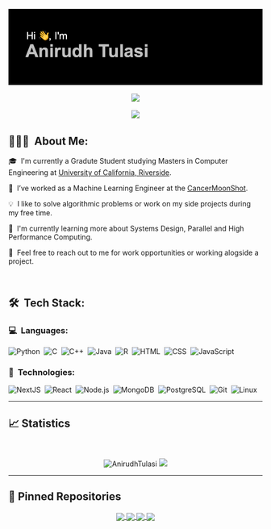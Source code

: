 <p align="center">
	<img src="header.png">
</p>

<p align="center">
	<a href="https://www.linkedin.com/in/anirudhtulasi/">
		<img src="https://img.shields.io/badge/LinkedIn-0077B5?style=for-the-badge&logo=linkedin&logoColor=white" />
	</a>
</p>

<p align="center">
	<img src="https://komarev.com/ghpvc/?username=anirudhtulasi&color=blueviolet&style=flat-square&label=Profile+Views" />
</p>

## 👨🏻‍💻 &nbsp;About Me:

<p>🎓 &nbsp;I'm currently a Gradute Student studying Masters in Computer Engineering at <a href = "https://www.ucr.edu">University of California, Riverside</a>.</p>
<p>🔭 &nbsp;I’ve worked as a Machine Learning Engineer at the <a href="http://www.cancermoonshot.in">CancerMoonShot</a>.</p>
<p>💡 &nbsp;I like to solve algorithmic problems or work on my side projects during my free time.</p>
<p>🌱 &nbsp;I'm currently learning more about Systems Design, Parallel and High Performance Computing.</p>
<p>💬 &nbsp;Feel free to reach out to me for work opportunities or working alogside a project.</p>
<!---<p>🧩 &nbsp;Please have a look at my <a href="https://drive.google.com/file/d/1kf_H6cOm7AcuRvEcbExztr9ie5qTGeiL/view?usp=sharing">Résumé</a> for more details about me.</p>--->

<br />

## 🛠 &nbsp;Tech Stack:

### 💻 &nbsp;Languages:

![Python](https://img.shields.io/badge/Python-14354C?style=for-the-badge&logo=python&logoColor=white)&nbsp;
![C](https://img.shields.io/badge/C-00599C?style=for-the-badge&logo=c&logoColor=white)&nbsp;
![C++](https://img.shields.io/badge/C%2B%2B-00599C?style=for-the-badge&logo=c%2B%2B&logoColor=white)&nbsp;
![Java](https://img.shields.io/badge/Java-ED8B00?style=for-the-badge&logo=java&logoColor=white)&nbsp;
![R](https://img.shields.io/badge/R-276DC3?style=for-the-badge&logo=r&logoColor=white)&nbsp;
![HTML](https://img.shields.io/badge/HTML-239120?style=for-the-badge&logo=html5&logoColor=white)&nbsp;
![CSS](https://img.shields.io/badge/CSS-239120?&style=for-the-badge&logo=css3&logoColor=white)&nbsp;
![JavaScript](https://img.shields.io/badge/JavaScript-F7DF1E?style=for-the-badge&logo=javascript&logoColor=black)&nbsp;

### 🚀 &nbsp;Technologies:

![NextJS](https://img.shields.io/badge/-NextJS-05122A?style=flat&logo=next.js)&nbsp;
![React](https://img.shields.io/badge/-React-05122A?style=flat&logo=react)&nbsp;
![Node.js](https://img.shields.io/badge/-Node.js-05122A?style=flat&logo=node.js)&nbsp;
![MongoDB](https://img.shields.io/badge/-MongoDB-05122A?style=flat&logo=mongodb)&nbsp;
![PostgreSQL](https://img.shields.io/badge/-PostgreSQL-05122A?style=flat&logo=postgresql)&nbsp;
![Git](https://img.shields.io/badge/-Git-05122A?style=flat&logo=git)&nbsp;
![Linux](https://img.shields.io/badge/-Linux-05122A?style=flat&logo=linux)&nbsp;

<hr />

## 📈 Statistics

<br/>
<p align="center">
  <img width="48%" src="https://github-readme-stats.vercel.app/api?username=AnirudhTulasi&count_private=true&theme=dark&show_icons=true" alt="AnirudhTulasi" />
  <img width="48%" src="https://github-readme-streak-stats.herokuapp.com/?user=AnirudhTulasi&hide_border=true&theme=dark&show_icons=true" />
</p>


<hr />

## 📕 Pinned Repositories

<p align="center">
	<a href="https://github.com/anirudhtulasi/TwiP">
		<img align="center" src="https://github-readme-stats.vercel.app/api/pin/?username=AnirudhTulasi&repo=TwiP&hide_border=true&theme=dark&show_icons=true" />
	</a>
	<a href="https://github.com/anirudhtulasi/CVMatcher">
		<img align="center" src="https://github-readme-stats.vercel.app/api/pin/?username=AnirudhTulasi&repo=CVMatcher&hide_border=true&theme=dark&show_icons=true" />
	</a>
	<a href="https://github.com/anirudhtulasi/SentimentAnalysisWithMLandPython">
		<img align="center" src="https://github-readme-stats.vercel.app/api/pin/?username=anirudhtulasi&repo=SentimentAnalysisWithMLandPython&hide_border=true&theme=dark&show_icons=true" />
	</a>
	<a href="https://github.com/anirudhtulasi/MachineLearningbyStanfordUniversity">
		<img align="center" src="https://github-readme-stats.vercel.app/api/pin/?username=anirudhtulasi&repo=MachineLearningbyStanfordUniversity&hide_border=true&theme=dark&show_icons=true" />
	</a>
</p>

